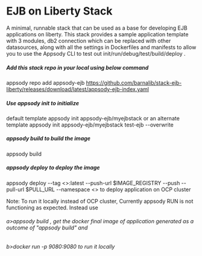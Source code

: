 # EJB on Liberty Stack

A minimal, runnable  stack that can be used as a base for developing EJB applications on liberty. This stack provides a sample application template with 3 modules, db2 connection which can be replaced with other datasources, along with all the settings in Dockerfiles and manifests to allow you to use the Appsody CLI to test out init/run/debug/test/build/deploy .
##### Add this stack repo in your local using below command
appsody repo add appsody-ejb https://github.com/barnalib/stack-ejb-liberty/releases/download/latest/appsody-ejb-index.yaml

##### Use appsody init to initialize
default template
appsody init appsody-ejb/myejbstack 
or an alternate template
appsody init appsody-ejb/myejbstack test-ejb --overwrite

##### appsody build to build the image
appsody build
##### appsody deploy to deploy the image
appsody deploy --tag <<TAG>>:latest --push-url $IMAGE_REGISTRY --push --pull-url $PULL_URL --namespace <<NAMESPACE>>  to deploy application on OCP cluster 

Note: To run it locally instead of OCP cluster, Currently appsody RUN is not functioning as expected. Instead use 
###### a>appsody build , get the docker final image of application generated as a outcome of "appsody build" and
###### b>docker run -p 9080:9080 <docker-final-image> to run it locally
